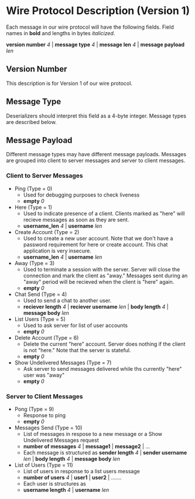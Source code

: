 
# Wire Protocol Description (Version 1)

Each message in our wire protocol will have the following fields. Field names in **bold** and lengths in bytes *italicized*.

**version number** *4* | **message type** *4* | **message len** *4* | **message payload** *len*

## Version Number

This description is for Version 1 of our wire protocol.

## Message Type

Deserializers should interpret this field as a 4-byte integer. Message types are described below.

## Message Payload

Different message types may have different message payloads. Messages are grouped into client to server messages and 
server to client messages. 

### Client to Server Messages

* Ping (Type = 0)
  * Used for debugging purposes to check liveness
  * **empty** *0*
* Here (Type = 1)
  * Used to indicate presence of a client. Clients marked as "here" will recieve messages as soon as they are sent.
  * **username_len** *4* | **username** *len* 
* Create Account (Type = 2)
  * Used to create a new user account. Note that we don't have a password requirement for here or create account. This chat
    application is very insecure.
  * **username_len** *4* | **username** *len*
* Away (Type = 3)
  * Used to terminate a session with the server. Server will close the connection and mark the client as "away." Messages sent 
    during an "away" period will be recieved when the client is "here" again.
  * **empty** *0*
* Chat Send (Type = 4)
  * Used to send a chat to another user. 
  * **reciever length** *4* | **reciever username** *len* | **body length** *4* | **message body** *len*
* List Users (Type = 5)
  * Used to ask server for list of user accounts
  * **empty** *0*
* Delete Account (Type = 6)
  * Delete the current "here" account. Server does nothing if the client is not "here." Note that the server is stateful.
  * **empty** *0*
* Show Undelivered Messages (Type = 7)
  * Ask server to send messages delivered while ths currently "here" user was "away"
  * **empty** *0*

### Server to Client Messages
* Pong (Type = 9)
  * Response to ping
  * **empty** *0*
* Messages Send (Type = 10)
  * List of messages in respose to a new message or a Show Undelivered Messages request
  * **number of messages** *4* | **message1** | **message2** | ...
  * Each message is structured as 
  **sender length** *4* | **sender username** *len* | **body length** *4* | **message body** *len*
* List of Users (Type = 11)
  * List of users in response to a list users message
  * **number of users** *4* | **user1** | **user2** | .......
  * Each user is structures as
  * **username length** *4* | **username** *len* 

    
    
